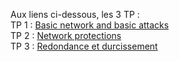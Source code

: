 Aux liens ci-dessous, les 3 TP :  
TP 1 : [Basic network and basic attacks](https://github.com/Dumbears/M1_CYBER/tree/main/Exercice%201)  
TP 2 : [Network protections](https://github.com/Dumbears/M1_CYBER/tree/main/Exercice%202)  
TP 3 : [Redondance et durcissement](https://github.com/Dumbears/M1_CYBER/tree/main/Exercice%203)
